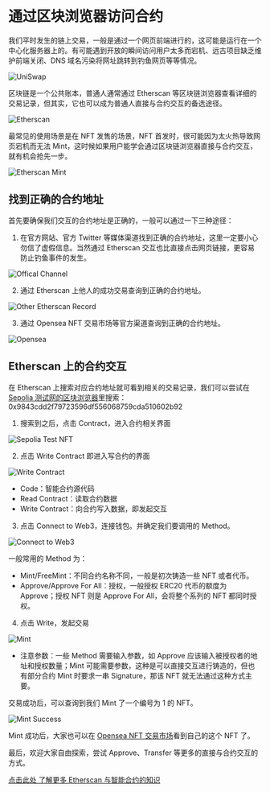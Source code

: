 # 通过区块浏览器访问合约

我们平时发生的链上交易，一般是通过一个网页前端进行的，这可能是运行在一个中心化服务器上的。有可能遇到开放的瞬间访问用户太多而宕机、远古项目缺乏维护前端关闭、DNS 域名污染将网址跳转到钓鱼网页等等情况。

![UniSwap](images/Swap5.png)

区块链是一个公共账本，普通人通常通过 Etherscan 等区块链浏览器查看详细的交易记录，但其实，它也可以成为普通人直接与合约交互的备选途径。

![Etherscan](images/Etherscan1.png)

最常见的使用场景是在 NFT 发售的场景，NFT 首发时，很可能因为太火热导致网页宕机而无法 Mint，这时候如果用户能学会通过区块链浏览器直接与合约交互，就有机会抢先一步。

![Etherscan Mint](images/Etherscan2.png)

## 找到正确的合约地址

首先要确保我们交互的合约地址是正确的，一般可以通过一下三种途径：

1. 在官方网站、官方 Twitter 等媒体渠道找到正确的合约地址，这里一定要小心勿信了虚假信息。当然通过 Etherscan 交互也比直接点击网页链接，更容易防止钓鱼事件的发生。

![Offical Channel](images/Etherscan3.png)

2. 通过 Etherscan 上他人的成功交易查询到正确的合约地址。

![Other Etherscan Record](images/Etherscan4.png)

3. 通过 Opensea NFT 交易市场等官方渠道查询到正确的合约地址。

![Opensea](images/Etherscan5.png)

## Etherscan 上的合约交互

在 Etherscan 上搜索对应合约地址就可看到相关的交易记录，我们可以尝试在 [Sepolia 测试网的区块浏览器](https://sepolia.etherscan.io/)里搜索：0x9843cdd2f79723596df556068759cda510602b92

1. 搜索到之后，点击 Contract，进入合约相关界面

![Sepolia Test NFT](images/Etherscan6.png)

2. 点击 Write Contract 即进入写合约的界面
   
![Write Contract](images/Etherscan7.png)

- Code：智能合约源代码
- Read Contract：读取合约数据
- Write Contract：向合约写入数据，即发起交互

3. 点击 Connect to Web3，连接钱包。并确定我们要调用的 Method。

![Connect to Web3](images/Etherscan8.png)

一般常用的 Method 为：
- Mint/FreeMint：不同合约名称不同，一般是初次铸造一些 NFT 或者代币。
- Approve/Approve For All：授权，一般授权 ERC20 代币的额度为 Approve；授权 NFT 则是 Approve For All，会将整个系列的 NFT 都同时授权。

4. 点击 Write，发起交易

![Mint](images/Etherscan9.png)

- 注意参数：一些 Method 需要输入参数，如 Approve 应该输入被授权者的地址和授权数量；Mint 可能需要参数，这种是可以直接交互进行铸造的，但也有部分合约 Mint 时要求一串 Signature，那该 NFT 就无法通过这种方式主要。


交易成功后，可以查询到我们 Mint 了一个编号为 1 的 NFT。

![Mint Success](images/Etherscan10.png)

Mint 成功后，大家也可以在 [Opensea NFT 交易市场](https://testnets.opensea.io/collection/web3primer-1)看到自己的这个 NFT 了。

最后，欢迎大家自由探索，尝试 Approve、Transfer 等更多的直接与合约交互的方式。

[点击此处 了解更多 Etherscan 与智能合约的知识](https://metatraining.buidlerdao.xyz/6-5-a6a27a7c965447b1bec19cedcbb24300)